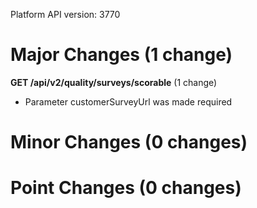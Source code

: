 Platform API version: 3770


# Major Changes (1 change)

**GET /api/v2/quality/surveys/scorable** (1 change)

* Parameter customerSurveyUrl was made required


# Minor Changes (0 changes)


# Point Changes (0 changes)

